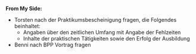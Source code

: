 **From My Side:**
- Torsten nach der Praktikumsbescheinigung fragen, die Folgendes beinhaltet:
	- Angaben über den zeitlichen Umfang mit Angabe der Fehlzeiten
	- Inhalte der praktischen Tätigkeiten sowie den Erfolg der Ausbildung
- Benni nach BPP Vortrag fragen